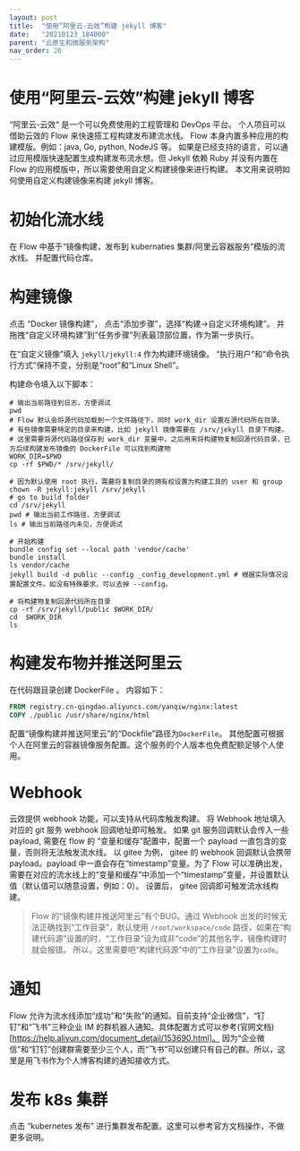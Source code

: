 ```yaml
---
layout: post
title:  "使用“阿里云-云效”构建 jekyll 博客"
date:   "20210123_184000"
parent: "云原生和微服务架构"
nav_order: 20
---
```


使用“阿里云-云效”构建 jekyll 博客
=====

“阿里云-云效“ 是一个可以免费使用的工程管理和 DevOps 平台。 个人项目可以借助云效的 Flow 来快速搭工程构建发布建流水线。 Flow 本身内置多种应用的构建模版。例如：java, Go, python, NodeJS 等。 如果是已经支持的语言，可以通过应用模版快速配置生成构建发布流水想。但 Jekyll 依赖 Ruby 并没有内置在 Flow 的应用模版中，所以需要使用自定义构建镜像来进行构建。 本文用来说明如何使用自定义构建镜像来构建 jekyll 博客。

# 初始化流水线
在 Flow 中基于“镜像构建，发布到 kubernaties 集群/阿里云容器服务”模版的流水线。 并配置代码仓库。 

# 构建镜像
点击 “Docker 镜像构建”， 点击“添加步骤”，选择“构建->自定义环境构建”。 并拖拽“自定义环境构建”到“任务步骤”列表最顶部位置，作为第一步执行。

在“自定义镜像”填入 `jekyll/jekyll:4` 作为构建环境镜像。 “执行用户”和“命令执行方式”保持不变，分别是“root”和“Linux Shell”。 

构建命令填入以下脚本：

```shell 
# 输出当前路径到日志，方便调试
pwd
# Flow 默认会将源代码加载到一个文件路径下，同时 work_dir 设置在源代码所在目录。
# 有些镜像需要特定的目录来构建，比如 jekyll 镜像需要在 /srv/jekyll 目录下构建。
# 这里需要将源代码路径保存到 work_dir 变量中，之后用来将构建物复制回源代码目录，已方后续构建发布镜像的 DockerFile 可以找到构建物
WORK_DIR=$PWD
cp -rf $PWD/* /srv/jekyll/

# 因为默认使用 root 执行，需要将复制目录的拥有权设置为构建工具的 user 和 group
chown -R jekyll:jekyll /srv/jekyll
# go to build folder
cd /srv/jekyll
pwd # 输出当前工作路径，方便调试
ls # 输出当前路径内未见，方便调试

# 开始构建
bundle config set --local path 'vendor/cache'
bundle install
ls vendor/cache
jekyll build -d public --config _config_development.yml # 根据实际情况设置配置文件。如没有特殊要求，可以去掉 --config。

# 将构建物复制回源代码所在目录
cp -rf /srv/jekyll/public $WORK_DIR/
cd  $WORK_DIR
ls
```

# 构建发布物并推送阿里云
在代码跟目录创建 DockerFile 。 内容如下：
```DockerFile
FROM registry.cn-qingdao.aliyuncs.com/yanqiw/nginx:latest
COPY ./public /usr/share/nginx/html
```

配置“镜像构建并推送阿里云”的“Dockfile”路径为`DockerFile`。 其他配置可根据个人在阿里云的容器镜像服务配置。这个服务的个人版本也免费配额足够个人使用。

#  Webhook
云效提供 webhook 功能，可以支持从代码库触发构建。 将 Webhook 地址填入对应的  git 服务  webhook  回调地址即可触发。 如果 git 服务回调默认会传入一些  payload,  需要在 flow 的 “变量和缓存”配置中，配置一个 payload  一直包含的变量，否则将无法触发流水线。 以 gitee 为例， gitee  的 webhook  回调默认会携带  payload。payload 中一直会存在“timestamp”变量。为了 Flow 可以准确出发，需要在对应的流水线上的“变量和缓存”中添加一个“timestamp”变量，并设置默认值（默认值可以随意设置，例如：0）。 设置后， gitee  回调即可触发流水线构建。

> Flow 的“镜像构建并推送阿里云”有个BUG。通过 Webhook 出发的时候无法正确找到“工作目录”，默认使用 `/root/workspace/code` 路径，如果在“构建代码源”设置的时，“工作目录”设为成非“code”的其他名字，镜像构建时就会报错。 所以，这里需要吧“构建代码源”中的“工作目录”设置为`code`。

# 通知
Flow 允许为流水线添加“成功”和“失败”的通知。目前支持“企业微信”，“钉钉”和“飞书”三种企业 IM 的群机器人通知。具体配置方式可以参考(官网文档)[https://help.aliyun.com/document_detail/153690.html]。 因为“企业微信”和“钉钉”创建群需要至少三个人，而“飞书”可以创建只有自己的群。所以，这里是用飞书作为个人博客构建的通知接收方式。

# 发布 k8s 集群

点击 “kubernetes 发布” 进行集群发布配置。这里可以参考官方文档操作，不做更多说明。
